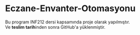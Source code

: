 # Eczane-Envanter-Otomasyonu
Bu program INF212 dersi kapsamında proje olarak yapılmıştır.  
Ve **teslim tarih**inden sonra GitHub'a yüklenmiştir.
